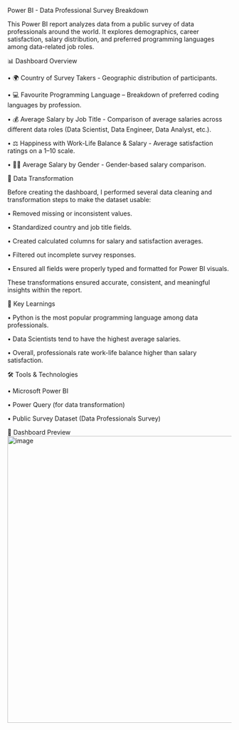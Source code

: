 Power BI - Data Professional Survey Breakdown

This Power BI report analyzes data from a public survey of data professionals around the world. It explores demographics, career satisfaction, salary distribution, and preferred programming languages among data-related job roles.

📊 Dashboard Overview

•	🌍 Country of Survey Takers - Geographic distribution of participants.

•	💻 Favourite Programming Language – Breakdown of preferred coding languages by profession.

•	💰 Average Salary by Job Title - Comparison of average salaries across different data roles (Data Scientist, Data Engineer, Data Analyst, etc.).

•	⚖️ Happiness with Work-Life Balance & Salary - Average satisfaction ratings on a 1–10 scale.

•	👩‍💼 Average Salary by Gender - Gender-based salary comparison.


🧩 Data Transformation

Before creating the dashboard, I performed several data cleaning and transformation steps to make the dataset usable:

•	Removed missing or inconsistent values.

•	Standardized country and job title fields.

•	Created calculated columns for salary and satisfaction averages.

•	Filtered out incomplete survey responses.

•	Ensured all fields were properly typed and formatted for Power BI visuals.

These transformations ensured accurate, consistent, and meaningful insights within the report.


🧠 Key Learnings

•	Python is the most popular programming language among data professionals.

•	Data Scientists tend to have the highest average salaries.

•	Overall, professionals rate work-life balance higher than salary satisfaction.



🛠️ Tools & Technologies

•	Microsoft Power BI

•	Power Query (for data transformation)

•	Public Survey Dataset (Data Professionals Survey)



📸 Dashboard Preview
<img width="1157" height="645" alt="image" src="https://github.com/user-attachments/assets/3e1ce341-5d41-4263-acea-357b6598cbfa" />

